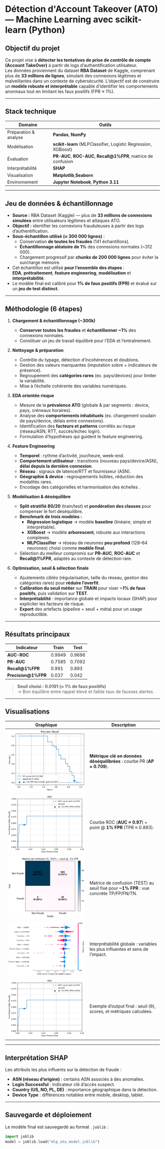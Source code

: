 # Détection d'Account Takeover (ATO) — Machine Learning avec scikit-learn (Python)

##  Objectif du projet
Ce projet vise à **détecter les tentatives de prise de contrôle de compte (Account TakeOver)** à partir de logs d’authentification utilisateur.  
Les données proviennent du dataset **RBA Dataset** de Kaggle, comprenant plus de **33 millions de lignes**, simulant des connexions légitimes et malveillantes dans un contexte de cybersécurité.
L’objectif est de construire un **modèle robuste et interprétable** capable d’identifier les comportements anormaux tout en limitant les faux positifs (FPR ≈ 1%).

---

##  Stack technique
| Domaine                 | Outils |
|-------------------------|--------|
| Préparation & analyse   | **Pandas**, **NumPy** |
| Modélisation            | **scikit-learn** (MLPClassifier, Logistic Regression, XGBoost) |
| Évaluation              | **PR-AUC**, **ROC-AUC**, **Recall@1%FPR**, matrice de confusion |
| Interprétabilité        | **SHAP** |
| Visualisation           | **Matplotlib**,**Seaborn** |
| Environnement           | **Jupyter Notebook**, **Python 3.11** |

---

##  Jeu de données & échantillonnage
- **Source :** RBA Dataset (Kaggle) — plus de **33 millions de connexions simulées** entre utilisateurs légitimes et attaques ATO.
- **Objectif :** identifier les connexions frauduleuses à partir des logs d’authentification.
- **Sous-échantillon utilisé (≈ 300 000 lignes)** :
  - Conservation **de toutes les fraudes** (141 échantillons).
  - **Échantillonnage aléatoire de 1%** des connexions normales (~312 000).
  - Chargement progressif par **chunks de 200 000 lignes** pour éviter la surcharge mémoire.
- Cet échantillon est utilisé **pour l’ensemble des étapes** :  
  **EDA**, **prétraitement**, **feature engineering**, **modélisation** et **interprétabilité**.
- Le modèle final est calibré pour **1% de faux positifs (FPR)** et évalué sur un **jeu de test distinct**.

---

##  Méthodologie (6 étapes)

1) **Chargement & échantillonnage (~300k)**
   - **Conserver toutes les fraudes** et **échantillonner ~1%** des connexions normales.
   - Constituer un jeu de travail équilibré pour l’EDA et l’entraînement.

2) **Nettoyage & préparation**
   - Contrôle du typage, détection d’incohérences et doublons.
   - Gestion des valeurs manquantes (imputation sobre + indicateurs de présence).
   - Regroupement des **catégories rares** (ex. pays/devices) pour limiter la variabilité.
   - Mise à l’échelle cohérente des variables numériques.

3) **EDA orientée risque**
   - Mesure de la **prévalence ATO** (globale & par segments : device, pays, créneaux horaires).
   - Analyse des **comportements inhabituels** (ex. changement soudain de pays/device, délais entre connexions).
   - Identification des **facteurs et patterns** corrélés au risque (réseau/ASN, RTT, succès/échec login).
   - Formulation d’hypothèses qui guident le feature engineering.

4) **Feature Engineering**
   - **Temporel** : rythme d’activité, jour/heure, week-end.
   - **Comportement utilisateur** : transitions (nouveau pays/device/ASN), **délai depuis la dernière connexion**.
   - **Réseau** : signaux de latence/RTT et fournisseur (ASN).
   - **Géographie & device** : regroupements lisibles, réduction des modalités rares.
   - Encodage des catégorielles et harmonisation des échelles .

5) **Modélisation & déséquilibre**
   - **Split stratifié 80/20** (train/test) et **pondération des classes** pour compenser le fort déséquilibre.
   - **Benchmark de trois modèles :**
     - **Régression logistique** → modèle **baseline** (linéaire, simple et interprétable).  
     - **XGBoost** → modèle **arborescent**, robuste aux interactions complexes.  
     - **MLPClassifier** → réseau de neurones **peu profond** (128–64 neurones) choisi comme **modèle final**.
   - Sélection du meilleur compromis sur **PR-AUC**, **ROC-AUC** et **Recall@1%FPR**, adaptés au contexte de détection rare.


6) **Optimisation, seuil & sélection finale**
   - Ajustements ciblés (régularisation, taille du réseau, gestion des catégories rares) pour **réduire l’overfit**.
   - **Calibration du seuil métier** sur **TRAIN** pour viser **~1% de faux positifs**, puis validation sur **TEST**.
   - **Interprétabilité** : importance globale et impacts locaux (SHAP) pour expliciter les facteurs de risque.
   - **Export** des artefacts (pipeline + seuil + méta) pour un usage reproductible.

---

##  Résultats principaux

| Indicateur | Train | Test |
|-------------|-------|------|
| **AUC-ROC** | 0.9949 | 0.9696 |
| **PR-AUC** | 0.7585 | 0.7092 |
| **Recall@1%FPR** | 0.991 | 0.893 |
| **Precision@1%FPR** | 0.037 | 0.042 |

> **Seuil choisi : 0.0191 (≈ 1% de faux positifs)**  
> → Bon équilibre entre rappel élevé et faible taux de fausses alertes.

---

## Visualisations

| Graphique | Description |
|---|---|
| ![Courbe Precision–Recall](screenshots/PR.png) | **Métrique clé en données déséquilibrées** : courbe PR (**AP ≈ 0.709**). |
| ![Courbe ROC](screenshots/ROC.png) | Courbe ROC (**AUC ≈ 0.97**) + point @ **1% FPR** (TPR ≈ 0.893). |
| ![Matrice de confusion](screenshots/mat_confus.png) | Matrice de confusion (TEST) au seuil fixé pour **~1% FPR** : vue concrète TP/FP/FN/TN. |
| ![SHAP summary](screenshots/shap.png) | Interprétabilité globale : variables les plus influentes et sens de l’impact. |
| ![Sortie modèle](screenshots/output.png) | Exemple d’output final : seuil (θ), scores, et métriques calculées. |


---

##  Interprétation SHAP

Les attributs les plus influents sur la détection de fraude :
- **ASN (réseau d’origine)** : certains ASN associés à des anomalies.
- **Login Successful** : indicateur clé d’accès suspect.
- **Country (US, NO, PL, DE)** : importance géographique dans la détection.
- **Device Type** : différences notables entre mobile, desktop, tablet.

---

## Sauvegarde et déploiement

Le modèle final est sauvegardé au format `.joblib` :

```python
import joblib
model = joblib.load("mlp_ato_model.joblib")

